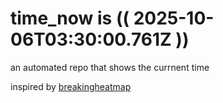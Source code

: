 # time_now is (( 2025-10-06T03:30:00.761Z ))

an automated repo that shows the currnent time

inspired by [breakingheatmap](https://github.com/breakingheatmap/breakingheatmap)